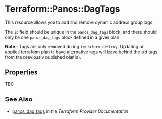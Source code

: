 # Terraform::Panos::DagTags

This resource allows you to add and remove dynamic address group tags.

The `ip` field should be unique in the `panos_dag_tags` block, and there
should only be one `panos_dag_tags` block defined in a given plan.

**Note** - Tags are only removed during `terraform destroy`.  Updating an
applied terraform plan to have alternative tags will leave behind the
old tags from the previously published plan(s).

## Properties

TBC

## See Also

* [panos_dag_tags](https://www.terraform.io/docs/providers/panos/r/dag_tags.html) in the _Terraform Provider Documentation_